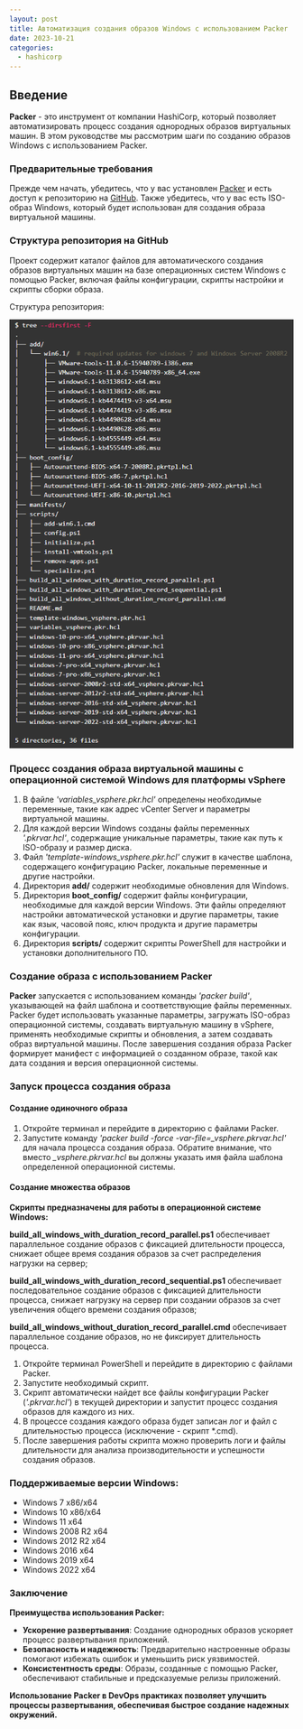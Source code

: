 ```yaml
---
layout: post
title: Автоматизация создания образов Windows с использованием Packer
date: 2023-10-21
categories:
  - hashicorp
---
```


<!-- # Автоматизация создания образов **Windows** с использованием **Packer** -->

## Введение

**Packer** - это инструмент от компании HashiCorp, который позволяет автоматизировать процесс создания однородных образов виртуальных машин. В этом руководстве мы рассмотрим шаги по созданию образов Windows с использованием Packer.

### Предварительные требования

Прежде чем начать, убедитесь, что у вас установлен [Packer](https://www.packer.io) и есть доступ к репозиторию на [GitHub](https://github.com/IVAndr0n/packer-vsphere-windows). Также убедитесь, что у вас есть ISO-образ Windows, который будет использован для создания образа виртуальной машины.

### Структура репозитория на GitHub

Проект содержит каталог файлов для автоматического создания образов виртуальных машин на базе операционных систем Windows с помощью Packer, включая файлы конфигурации, скрипты настройки и скрипты сборки образа.

Структура репозитория:

<img allign="left" alt="img" src="https://raw.githubusercontent.com/IVAndr0n/packer-vsphere-windows/main/images/01.png" width="545">

<!-- ```sh
$ tree --dirsfirst -F
.
├── add/
│   └── win6.1/  # required updates for windows 7 and Windows Server 2008R2
│       ├── VMware-tools-11.0.6-15940789-i386.exe
│       ├── VMware-tools-11.0.6-15940789-x86_64.exe
│       ├── windows6.1-kb3138612-x64.msu
│       ├── windows6.1-kb3138612-x86.msu
│       ├── windows6.1-kb4474419-v3-x64.msu
│       ├── windows6.1-kb4474419-v3-x86.msu
│       ├── windows6.1-kb4490628-x64.msu
│       ├── windows6.1-kb4490628-x86.msu
│       ├── windows6.1-kb4555449-x64.msu
│       └── windows6.1-kb4555449-x86.msu
├── boot_config/
│   ├── Autounattend-BIOS-x64-7-2008R2.pkrtpl.hcl
│   ├── Autounattend-BIOS-x86-7.pkrtpl.hcl
│   ├── Autounattend-UEFI-x64-10-11-2012R2-2016-2019-2022.pkrtpl.hcl
│   └── Autounattend-UEFI-x86-10.pkrtpl.hcl
├── manifests/
├── scripts/
│   ├── add-win6.1.cmd
│   ├── config.ps1
│   ├── initialize.ps1
│   ├── install-vmtools.ps1
│   ├── remove-apps.ps1
│   └── specialize.ps1
├── build_all_windows_with_duration_record_parallel.ps1
├── build_all_windows_with_duration_record_sequential.ps1
├── build_all_windows_without_duration_record_parallel.cmd
├── README.md
├── template-windows_vsphere.pkr.hcl
├── variables_vsphere.pkr.hcl
├── windows-10-pro-x64_vsphere.pkrvar.hcl
├── windows-10-pro-x86_vsphere.pkrvar.hcl
├── windows-11-pro-x64_vsphere.pkrvar.hcl
├── windows-7-pro-x64_vsphere.pkrvar.hcl
├── windows-7-pro-x86_vsphere.pkrvar.hcl
├── windows-server-2008r2-std-x64_vsphere.pkrvar.hcl
├── windows-server-2012r2-std-x64_vsphere.pkrvar.hcl
├── windows-server-2016-std-x64_vsphere.pkrvar.hcl
├── windows-server-2019-std-x64_vsphere.pkrvar.hcl
└── windows-server-2022-std-x64_vsphere.pkrvar.hcl

5 directories, 36 files
``` -->

### Процесс создания образа виртуальной машины с операционной системой Windows для платформы vSphere

1. В файле *'variables_vsphere.pkr.hcl'* определены необходимые переменные, такие как адрес vCenter Server и параметры виртуальной машины.
2. Для каждой версии Windows созданы файлы переменных *'.pkrvar.hcl'*, содержащие уникальные параметры, такие как путь к ISO-образу и размер диска.
3. Файл *'template-windows_vsphere.pkr.hcl'* служит в качестве шаблона, содержащего конфигурацию Packer, локальные переменные и другие настройки.
4. Директория **add/** содержит необходимые обновления для Windows.
5. Директория **boot_config/** содержит файлы конфигурации, необходимые для каждой версии Windows. Эти файлы определяют настройки автоматической установки и другие параметры, такие как язык, часовой пояс, ключ продукта и другие параметры конфигурации.
6. Директория **scripts/** содержит скрипты PowerShell для настройки и установки дополнительного ПО.

### Создание образа с использованием Packer

**Packer** запускается с использованием команды *'packer build'*, указывающей на файл шаблона и соответствующие файлы переменных. Packer будет использовать указанные параметры, загружать ISO-образ операционной системы, создавать виртуальную машину в vSphere, применять необходимые скрипты и обновления, а затем создавать образ виртуальной машины. После завершения создания образа Packer формирует манифест с информацией о созданном образе, такой как дата создания и версия операционной системы.

### Запуск процесса создания образа

#### Создание одиночного образа

1. Откройте терминал и перейдите в директорию с файлами Packer.
2. Запустите команду *'packer build -force -var-file=<OS-name>_vsphere.pkrvar.hcl'* для начала процесса создания образа. Обратите внимание, что вместо *<OS-name>_vsphere.pkrvar.hcl* вы должны указать имя файла шаблона определенной операционной системы.

#### Создание множества образов

**Скрипты предназначены для работы в операционной системе Windows:**

**build_all_windows_with_duration_record_parallel.ps1** обеспечивает параллельное создание образов с фиксацией длительности процесса, снижает общее время создания образов за счет распределения нагрузки на сервер;

**build_all_windows_with_duration_record_sequential.ps1** обеспечивает последовательное создание образов с фиксацией длительности процесса, снижает нагрузку на сервер при создании образов за счет увеличения общего времени создания образов;

**build_all_windows_without_duration_record_parallel.cmd** обеспечивает параллельное создание образов, но не фиксирует длительность процесса.

1. Откройте терминал PowerShell и перейдите в директорию с файлами Packer.
2. Запустите необходимый скрипт.
3. Скрипт автоматически найдет все файлы конфигурации Packer (*'.pkrvar.hcl'*) в текущей директории и запустит процесс создания образов для каждого из них.
4. В процессе создания каждого образа будет записан лог и файл с длительностью процесса (исключение - скрипт *.cmd).
5. После завершения работы скрипта можно проверить логи и файлы длительности для анализа производительности и успешности создания образов.

### Поддерживаемые версии Windows:

- Windows 7 x86/x64
- Windows 10 x86/x64
- Windows 11 x64
- Windows 2008 R2 x64
- Windows 2012 R2 x64
- Windows 2016 x64
- Windows 2019 x64
- Windows 2022 x64

### Заключение

**Преимущества использования Packer:**

- **Ускорение развертывания**: Создание однородных образов ускоряет процесс развертывания приложений.
- **Безопасность и надежность**: Предварительно настроенные образы помогают избежать ошибок и уменьшить риск уязвимостей.
- **Консистентность среды**: Образы, созданные с помощью Packer, обеспечивают стабильные и предсказуемые релизы приложений.

**Использование Packer в DevOps практиках позволяет улучшить процессы развертывания, обеспечивая быстрое создание надежных окружений.**

